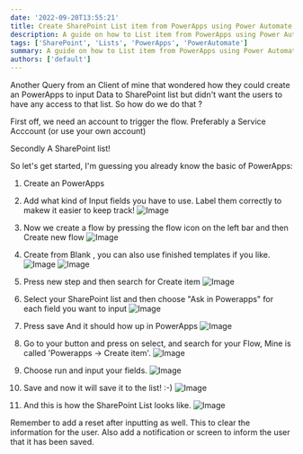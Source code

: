 ```yaml
---
date: '2022-09-20T13:55:21'
title: Create SharePoint List item from PowerApps using Power Automate
description: A guide on how to List item from PowerApps using Power Automate
tags: ['SharePoint', 'Lists', 'PowerApps', 'PowerAutomate']
summary: A guide on how to List item from PowerApps using Power Automate
authors: ['default']
---
```


Another Query from an Client of mine that wondered how they could create an PowerApps to input Data to SharePoint list but didn't want the users to have any access to that list. So how do we do that ?

First off, we need an account to trigger the flow. Preferably a Service Acccount (or use your own account)

Secondly A SharePoint list!

So let's get started, I'm guessing you already know the basic of PowerApps:

1. Create an PowerApps

2. Add what kind of Input fields you have to use. Label them correctly to makew it easier to keep track!
   ![Image](/static/images/assets/PowerAppsCreateListItems/1.png)

3. Now we create a flow by pressing the flow icon on the left bar and then Create new flow
   ![Image](/static/images/assets/PowerAppsCreateListItems/2.png)

4. Create from Blank , you can also use finished templates if you like.
   ![Image](/static/images/assets/PowerAppsCreateListItems/3.png)
   ![Image](/static/images/assets/PowerAppsCreateListItems/4.png)

5. Press new step and then search for Create item
   ![Image](/static/images/assets/PowerAppsCreateListItems/5.png)

6. Select your SharePoint list and then choose "Ask in Powerapps" for each field you want to input
   ![Image](/static/images/assets/PowerAppsCreateListItems/6.png)

7. Press save And it should how up in PowerApps
   ![Image](/static/images/assets/PowerAppsCreateListItems/7.png)

8. Go to your button and press on select, and search for your Flow, Mine is called 'Powerapps -> Create item'.
   ![Image](/static/images/assets/PowerAppsCreateListItems/8.png)

9. Choose run and input your fields.
   ![Image](/static/images/assets/PowerAppsCreateListItems/9.png)

10. Save and now it will save it to the list! :-)
    ![Image](/static/images/assets/PowerAppsCreateListItems/10.png)

11. And this is how the SharePoint List looks like.
    ![Image](/static/images/assets/PowerAppsCreateListItems/11.png)

Remember to add a reset after inputting as well. This to clear the information for the user.
Also add a notification or screen to inform the user that it has been saved.
